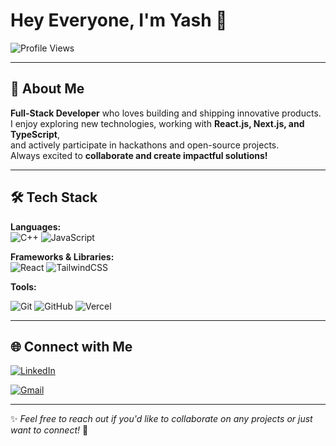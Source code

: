 # Hey Everyone, I'm Yash 👋  

![Profile Views](https://komarev.com/ghpvc/?username=yashyachwade&color=blue&style=flat)

---

## 🚀 About Me  
**Full-Stack Developer** who loves building and shipping innovative products.  
I enjoy exploring new technologies, working with **React.js, Next.js, and TypeScript**,  
and actively participate in hackathons and open-source projects.  
Always excited to **collaborate and create impactful solutions!**  

---

## 🛠 Tech Stack  

**Languages:**  
![C++](https://img.shields.io/badge/-C++-00599C?style=flat&logo=cplusplus&logoColor=white) ![JavaScript](https://img.shields.io/badge/-JavaScript-F7DF1E?style=flat&logo=javascript&logoColor=black) <!-- ![TypeScript](https://img.shields.io/badge/-TypeScript-3178C6?style=flat&logo=typescript&logoColor=white) -->


**Frameworks & Libraries:**  
![React](https://img.shields.io/badge/-React-61DAFB?style=flat&logo=react&logoColor=black)   ![TailwindCSS](https://img.shields.io/badge/-TailwindCSS-38B2AC?style=flat&logo=tailwindcss&logoColor=white)

<!-- ![Next.js](https://img.shields.io/badge/-Next.js-000000?style=flat&logo=nextdotjs&logoColor=white)  
![Node.js](https://img.shields.io/badge/-Node.js-339933?style=flat&logo=nodedotjs&logoColor=white)  
![Express.js](https://img.shields.io/badge/-Express.js-000000?style=flat&logo=express&logoColor=white)  
![MongoDB](https://img.shields.io/badge/-MongoDB-47A248?style=flat&logo=mongodb&logoColor=white)  
![TailwindCSS](https://img.shields.io/badge/-TailwindCSS-38B2AC?style=flat&logo=tailwindcss&logoColor=white)   -->

**Tools:**  

![Git](https://img.shields.io/badge/-Git-F05032?style=flat&logo=git&logoColor=white) ![GitHub](https://img.shields.io/badge/-GitHub-181717?style=flat&logo=github&logoColor=white) ![Vercel](https://img.shields.io/badge/-Vercel-000000?style=flat&logo=vercel&logoColor=white)

 
<!-- ![Firebase](https://img.shields.io/badge/-Firebase-FFCA28?style=flat&logo=firebase&logoColor=black)  
![Jupyter Notebook](https://img.shields.io/badge/-Jupyter-FA0F00?style=flat&logo=jupyter&logoColor=white)   -->

---

## 🌐 Connect with Me  

[![LinkedIn](https://img.shields.io/badge/-LinkedIn-0A66C2?style=flat&logo=linkedin&logoColor=white)](https://www.linkedin.com/in/yash-yachwad-2b5554288/?originalSubdomain=in)  
<!-- [![Twitter](https://img.shields.io/badge/-Twitter-1DA1F2?style=flat&logo=twitter&logoColor=white)](your-twitter-link) -->  
[![Gmail](https://img.shields.io/badge/-Gmail-D14836?style=flat&logo=gmail&logoColor=white)](mailto:yashyechwad420@gmail.com)  

---

✨ *Feel free to reach out if you'd like to collaborate on any projects or just want to connect!* 🚀  

